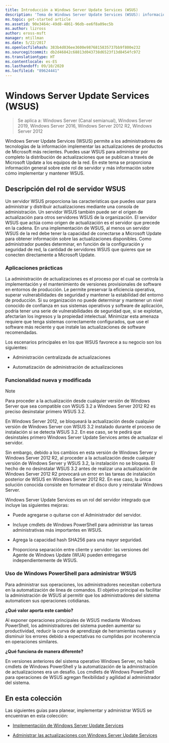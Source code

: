 ```yaml
---
title: Introducción a Windows Server Update Services (WSUS)
description: 'Tema de Windows Server Update Services (WSUS): información general sobre el rol de servidor y sus aplicaciones prácticas'
ms.topic: get-started article
ms.assetid: 90e3464c-49d8-4861-96db-ee6f8a09ec5b
ms.author: lizross
author: eross-msft
manager: mtillman
ms.date: 5/22/2017
ms.openlocfilehash: 383b4d036ee3600e9876815835737bb9f800e232
ms.sourcegitcommit: db2d46842c68813d043738d6523f13d8454fc972
ms.translationtype: HT
ms.contentlocale: es-ES
ms.lasthandoff: 09/10/2020
ms.locfileid: "89624441"
---
```

# <a name="windows-server-update-services-wsus"></a>Windows Server Update Services (WSUS)

>Se aplica a: Windows Server (Canal semianual), Windows Server 2019, Windows Server 2016, Windows Server 2012 R2, Windows Server 2012

Windows Server Update Services (WSUS) permite a los administradores de tecnologías de la información implementar las actualizaciones de productos de Microsoft más recientes. Puedes usar WSUS para administrar por completo la distribución de actualizaciones que se publican a través de Microsoft Update a los equipos de la red. En este tema se proporciona información general sobre este rol de servidor y más información sobre cómo implementar y mantener WSUS.

## <a name="wsus-server-role-description"></a>Descripción del rol de servidor WSUS
Un servidor WSUS proporciona las características que puedes usar para administrar y distribuir actualizaciones mediante una consola de administración. Un servidor WSUS también puede ser el origen de actualización para otros servidores WSUS de la organización. El servidor WSUS que actúa como origen de actualización es el servidor que precede en la cadena. En una implementación de WSUS, al menos un servidor WSUS de la red debe tener la capacidad de conectarse a Microsoft Update para obtener información sobre las actualizaciones disponibles. Como administrador puedes determinar, en función de la configuración y seguridad de red, la cantidad de servidores WSUS que quieres que se conecten directamente a Microsoft Update.

### <a name="practical-applications"></a>Aplicaciones prácticas
La administración de actualizaciones es el proceso por el cual se controla la implementación y el mantenimiento de versiones provisionales de software en entornos de producción. Le permite preservar la eficiencia operativa, superar vulnerabilidades de seguridad y mantener la estabilidad del entorno de producción. Si su organización no puede determinar y mantener un nivel conocido de confianza en sus sistemas operativos y software de aplicación, podría tener una serie de vulnerabilidades de seguridad que, si se explotan, afectarían los ingresos y la propiedad intelectual. Minimizar esta amenaza requiere que tenga sistemas correctamente configurados, que use el software más reciente y que instale las actualizaciones de software recomendadas.

Los escenarios principales en los que WSUS favorece a su negocio son los siguientes:

-   Administración centralizada de actualizaciones

-   Automatización de administración de actualizaciones

### <a name="new-and-changed-functionality"></a>Funcionalidad nueva y modificada

> [!NOTE]
> Para proceder a la actualización desde cualquier versión de Windows Server que sea compatible con WSUS 3.2 a Windows Server 2012 R2 es preciso desinstalar primero WSUS 3.2.
>
> En Windows Server 2012, se bloqueará la actualización desde cualquier versión de Windows Server con WSUS 3.2 instalado durante el proceso de instalación si se detecta WSUS 3.2. En ese caso, se te pedirá que desinstales primero Windows Server Update Services antes de actualizar el servidor.
>
> Sin embargo, debido a los cambios en esta versión de Windows Server y Windows Server 2012 R2, al proceder a la actualización desde cualquier versión de Windows Server y WSUS 3.2, la instalación no se bloquea. El hecho de no desinstalar WSUS 3.2 antes de realizar una actualización de Windows Server 2012 R2 provocará un error en las tareas de instalación posterior de WSUS en Windows Server 2012 R2. En ese caso, la única solución conocida consiste en formatear el disco duro y reinstalar Windows Server.

Windows Server Update Services es un rol del servidor integrado que incluye las siguientes mejoras:

-   Puede agregarse o quitarse con el Administrador del servidor.

-   Incluye cmdlets de Windows PowerShell para administrar las tareas administrativas más importantes en WSUS.

-   Agrega la capacidad hash SHA256 para una mayor seguridad.

-   Proporciona separación entre cliente y servidor: las versiones del Agente de Windows Update (WUA) pueden entregarse independientemente de WSUS.

### <a name="using-windows-powershell-to-manage-wsus"></a>Uso de Windows PowerShell para administrar WSUS
Para administrar sus operaciones, los administradores necesitan cobertura en la automatización de línea de comandos. El objetivo principal es facilitar la administración de WSUS al permitir que los administradores del sistema automaticen sus operaciones cotidianas.

**¿Qué valor aporta este cambio?**

Al exponer operaciones principales de WSUS mediante Windows PowerShell, los administradores del sistema pueden aumentar su productividad, reducir la curva de aprendizaje de herramientas nuevas y disminuir los errores debido a expectativas no cumplidas por incoherencia en operaciones similares.

**¿Qué funciona de manera diferente?**

En versiones anteriores del sistema operativo Windows Server, no había cmdlets de Windows PowerShell y la automatización de la administración de actualizaciones era un desafío. Los cmdlets de Windows PowerShell para operaciones de WSUS agregan flexibilidad y agilidad al administrador del sistema.

## <a name="in-this-collection"></a>En esta colección
Las siguientes guías para planear, implementar y administrar WSUS se encuentran en esta colección:

-   [Implementación de Windows Server Update Services](../deploy/deploy-windows-server-update-services.md)

-   [Administrar las actualizaciones con Windows Server Update Services](../manage/update-management-with-windows-server-update-services.md)


